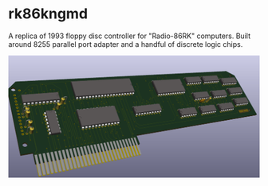 # rk86kngmd

A replica of 1993 floppy disc controller for "Radio-86RK" computers. Built around 8255 parallel port adapter and a handful of discrete logic chips.

![pops](./rk86kngmd-3d.png)

